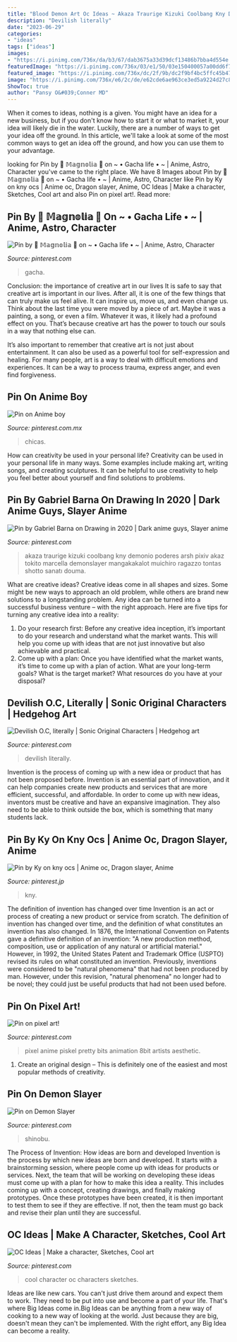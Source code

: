 ```yaml
---
title: "Blood Demon Art Oc Ideas ~ Akaza Traurige Kizuki Coolbang Kny Demonio Poderes Arsh Pixiv Akaz Tokito Marcella Demonslayer Mangakakalot Muichiro Ragazzo Tontas Shotto Sanatı Douma"
description: "Devilish literally"
date: "2023-06-29"
categories:
- "ideas"
tags: ["ideas"]
images:
- "https://i.pinimg.com/736x/da/b3/67/dab3675a33d39dcf13486b7bba4d554e.jpg"
featuredImage: "https://i.pinimg.com/736x/03/e1/50/03e150400057a00dd6f7063f60893f54.jpg"
featured_image: "https://i.pinimg.com/736x/dc/2f/9b/dc2f9bf4bc5ffc45b479e52b531f4be0.jpg"
image: "https://i.pinimg.com/736x/e6/2c/de/e62cde6ae963ce3ed5a9224d27c850ee.jpg"
ShowToc: true
author: "Pansy O&#039;Conner MD"
---
```



When it comes to ideas, nothing is a given. You might have an idea for a new business, but if you don't know how to start it or what to market it, your idea will likely die in the water. Luckily, there are a number of ways to get your idea off the ground. In this article, we'll take a look at some of the most common ways to get an idea off the ground, and how you can use them to your advantage.

	

		
looking for Pin by 🌺 𝕄𝕒𝕘𝕟𝕠𝕝𝕚𝕒 🌺 on ~ • Gacha life • ~ | Anime, Astro, Character you've came to the right place. We have 8 Images about Pin by 🌺 𝕄𝕒𝕘𝕟𝕠𝕝𝕚𝕒 🌺 on ~ • Gacha life • ~ | Anime, Astro, Character like Pin by Ky on kny ocs | Anime oc, Dragon slayer, Anime, OC Ideas | Make a character, Sketches, Cool art and also Pin on pixel art!. Read more:
		
    
## Pin By 🌺 𝕄𝕒𝕘𝕟𝕠𝕝𝕚𝕒 🌺 On ~ • Gacha Life • ~ | Anime, Astro, Character

<img loading=lazy src="https://i.pinimg.com/736x/95/21/12/952112c60754668948b69dc5096e8303.jpg" onerror="this.onerror=null;this.src='https://tse1.mm.bing.net/th?id=OIP.YklXUBjncVspSHHCT7n1eQHaFW&amp;pid=15.1';" alt="Pin by 🌺 𝕄𝕒𝕘𝕟𝕠𝕝𝕚𝕒 🌺 on ~ • Gacha life • ~ | Anime, Astro, Character">

_Source: pinterest.com_

>gacha. 

	

Conclusion: the importance of creative art in our lives
It is safe to say that creative art is important in our lives. After all, it is one of the few things that can truly make us feel alive. It can inspire us, move us, and even change us.
Think about the last time you were moved by a piece of art. Maybe it was a painting, a song, or even a film. Whatever it was, it likely had a profound effect on you. That’s because creative art has the power to touch our souls in a way that nothing else can.

It’s also important to remember that creative art is not just about entertainment. It can also be used as a powerful tool for self-expression and healing. For many people, art is a way to deal with difficult emotions and experiences. It can be a way to process trauma, express anger, and even find forgiveness.

    
## Pin On Anime Boy

<img loading=lazy src="https://i.pinimg.com/736x/dc/2f/9b/dc2f9bf4bc5ffc45b479e52b531f4be0.jpg" onerror="this.onerror=null;this.src='https://tse4.mm.bing.net/th?id=OIP.8O8oTgoKs5Qr2tfK2Lo7WgHaI2&amp;pid=15.1';" alt="Pin on Anime boy">

_Source: pinterest.com.mx_

>chicas. 

	

How can creativity be used in your personal life?
Creativity can be used in your personal life in many ways. Some examples include making art, writing songs, and creating sculptures. It can be helpful to use creativity to help you feel better about yourself and find solutions to problems.

    
## Pin By Gabriel Barna On Drawing In 2020 | Dark Anime Guys, Slayer Anime

<img loading=lazy src="https://i.pinimg.com/736x/e5/65/fa/e565fa70dbba27ef07252be2b2b62130.jpg" onerror="this.onerror=null;this.src='https://tse4.mm.bing.net/th?id=OIP.rlJJenm1xAfGLihlt-xK-AAAAA&amp;pid=15.1';" alt="Pin by Gabriel Barna on Drawing in 2020 | Dark anime guys, Slayer anime">

_Source: pinterest.com_

>akaza traurige kizuki coolbang kny demonio poderes arsh pixiv akaz tokito marcella demonslayer mangakakalot muichiro ragazzo tontas shotto sanatı douma. 

	

What are creative ideas?
Creative ideas come in all shapes and sizes. Some might be new ways to approach an old problem, while others are brand new solutions to a longstanding problem. Any idea can be turned into a successful business venture – with the right approach. Here are five tips for turning any creative idea into a reality: 
1. Do your research first: Before any creative idea inception, it’s important to do your research and understand what the market wants. This will help you come up with ideas that are not just innovative but also achievable and practical. 
2. Come up with a plan: Once you have identified what the market wants, it’s time to come up with a plan of action. What are your long-term goals? What is the target market? What resources do you have at your disposal?

    
## Devilish O.C, Literally | Sonic Original Characters | Hedgehog Art

<img loading=lazy src="https://i.pinimg.com/736x/e6/2c/de/e62cde6ae963ce3ed5a9224d27c850ee.jpg" onerror="this.onerror=null;this.src='https://tse2.mm.bing.net/th?id=OIP.8AYoUB7wSqoRAHeRFL4a-gHaLw&amp;pid=15.1';" alt="Devilish O.C, literally | Sonic Original Characters | Hedgehog art">

_Source: pinterest.com_

>devilish literally. 

	

Invention is the process of coming up with a new idea or product that has not been proposed before. Invention is an essential part of innovation, and it can help companies create new products and services that are more efficient, successful, and affordable. In order to come up with new ideas, inventors must be creative and have an expansive imagination. They also need to be able to think outside the box, which is something that many students lack.

    
## Pin By Ky On Kny Ocs | Anime Oc, Dragon Slayer, Anime

<img loading=lazy src="https://i.pinimg.com/736x/97/4e/ab/974eab8dfce0a6839d52ebde500809c5.jpg" onerror="this.onerror=null;this.src='https://tse3.mm.bing.net/th?id=OIP.gUj1uvFItj4DGCyitYS_2QHaHa&amp;pid=15.1';" alt="Pin by Ky on kny ocs | Anime oc, Dragon slayer, Anime">

_Source: pinterest.jp_

>kny. 

	

The definition of invention has changed over time
Invention is an act or process of creating a new product or service from scratch. The definition of invention has changed over time, and the definition of what constitutes an invention has also changed.  In 1876, the International Convention on Patents gave a definitive definition of an invention: "A new production method, composition, use or application of any natural or artificial material." 
However, in 1992, the United States Patent and Trademark Office (USPTO) revised its rules on what constituted an invention. Previously, inventions were considered to be "natural phenomena" that had not been produced by man. However, under this revision, "natural phenomena" no longer had to be novel; they could just be useful products that had not been used before.

    
## Pin On Pixel Art!

<img loading=lazy src="https://i.pinimg.com/736x/da/b3/67/dab3675a33d39dcf13486b7bba4d554e.jpg" onerror="this.onerror=null;this.src='https://tse2.mm.bing.net/th?id=OIP.16be2DlPAV31sF2U2S4H7wHaHa&amp;pid=15.1';" alt="Pin on pixel art!">

_Source: pinterest.com_

>pixel anime piskel pretty bits animation 8bit artists aesthetic. 

	

1. Create an original design – This is definitely one of the easiest and most popular methods of creativity.

    
## Pin On Demon Slayer

<img loading=lazy src="https://i.pinimg.com/736x/78/4c/04/784c04ad9fb36afdc4da55060c869904.jpg" onerror="this.onerror=null;this.src='https://tse3.mm.bing.net/th?id=OIP.qpN52x8Ms6ClMWCYoakvxwHaJ4&amp;pid=15.1';" alt="Pin on Demon Slayer">

_Source: pinterest.com_

>shinobu. 

	

The Process of Invention: How ideas are born and developed
Invention is the process by which new ideas are born and developed. It starts with a brainstorming session, where people come up with ideas for products or services. Next, the team that will be working on developing these ideas must come up with a plan for how to make this idea a reality. This includes coming up with a concept, creating drawings, and finally making prototypes. Once these prototypes have been created, it is then important to test them to see if they are effective. If not, then the team must go back and revise their plan until they are successful.

    
## OC Ideas | Make A Character, Sketches, Cool Art

<img loading=lazy src="https://i.pinimg.com/736x/03/e1/50/03e150400057a00dd6f7063f60893f54.jpg" onerror="this.onerror=null;this.src='https://tse1.mm.bing.net/th?id=OIP.CYEFM_sopWWsVJ5AOtMb7QHaD5&amp;pid=15.1';" alt="OC Ideas | Make a character, Sketches, Cool art">

_Source: pinterest.com_

>cool character oc characters sketches. 

	

Ideas are like new cars. You can't just drive them around and expect them to work. They need to be put into use and become a part of your life. That's where Big Ideas come in.Big Ideas can be anything from a new way of cooking to a new way of looking at the world. Just because they are big, doesn't mean they can't be implemented. With the right effort, any Big Idea can become a reality.

